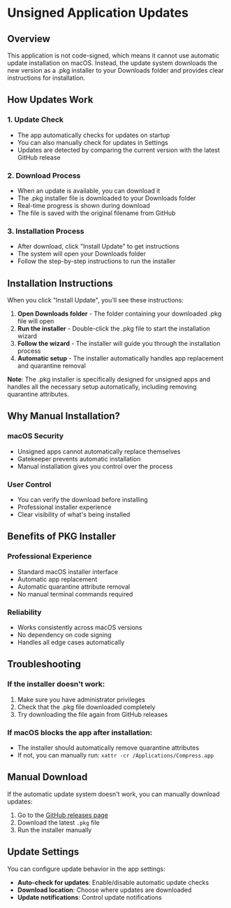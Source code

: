 # Unsigned Application Updates

## Overview

This application is not code-signed, which means it cannot use automatic update installation on macOS. Instead, the update system downloads the new version as a .pkg installer to your Downloads folder and provides clear instructions for installation.

## How Updates Work

### 1. Update Check
- The app automatically checks for updates on startup
- You can also manually check for updates in Settings
- Updates are detected by comparing the current version with the latest GitHub release

### 2. Download Process
- When an update is available, you can download it
- The .pkg installer file is downloaded to your Downloads folder
- Real-time progress is shown during download
- The file is saved with the original filename from GitHub

### 3. Installation Process
- After download, click "Install Update" to get instructions
- The system will open your Downloads folder
- Follow the step-by-step instructions to run the installer

## Installation Instructions

When you click "Install Update", you'll see these instructions:

1. **Open Downloads folder** - The folder containing your downloaded .pkg file will open
2. **Run the installer** - Double-click the .pkg file to start the installation wizard
3. **Follow the wizard** - The installer will guide you through the installation process
4. **Automatic setup** - The installer automatically handles app replacement and quarantine removal

**Note**: The .pkg installer is specifically designed for unsigned apps and handles all the necessary setup automatically, including removing quarantine attributes.

## Why Manual Installation?

### macOS Security
- Unsigned apps cannot automatically replace themselves
- Gatekeeper prevents automatic installation
- Manual installation gives you control over the process

### User Control
- You can verify the download before installing
- Professional installer experience
- Clear visibility of what's being installed

## Benefits of PKG Installer

### Professional Experience
- Standard macOS installer interface
- Automatic app replacement
- Automatic quarantine attribute removal
- No manual terminal commands required

### Reliability
- Works consistently across macOS versions
- No dependency on code signing
- Handles all edge cases automatically

## Troubleshooting

### If the installer doesn't work:
1. Make sure you have administrator privileges
2. Check that the .pkg file downloaded completely
3. Try downloading the file again from GitHub releases

### If macOS blocks the app after installation:
- The installer should automatically remove quarantine attributes
- If not, you can manually run: `xattr -cr /Applications/Compress.app`

## Manual Download

If the automatic update system doesn't work, you can manually download updates:

1. Go to the [GitHub releases page](https://github.com/Panther-Cub/compress-app/releases)
2. Download the latest `.pkg` file
3. Run the installer manually

## Update Settings

You can configure update behavior in the app settings:

- **Auto-check for updates**: Enable/disable automatic update checks
- **Download location**: Choose where updates are downloaded
- **Update notifications**: Control update notifications
